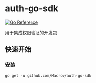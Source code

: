 # auth-go-sdk
[![Go Reference](https://pkg.go.dev/badge/github.com/Macrow/auth-go-sdk/v4.svg)](https://pkg.go.dev/github.com/Macrow/auth-go-sdk)

用于集成权限验证的开发包

## 快速开始

### 安装
```
go get -u github.com/Macrow/auth-go-sdk
```

